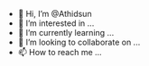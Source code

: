 - 👋 Hi, I’m @Athidsun
- 👀 I’m interested in ...
- 🌱 I’m currently learning ...
- 💞️ I’m looking to collaborate on ...
- 📫 How to reach me ...

<!---
Athidsun/Athidsun is a ✨ special ✨ repository because its `README.md` (this file) appears on your GitHub profile.
You can click the Preview link to take a look at your changes.
--->
